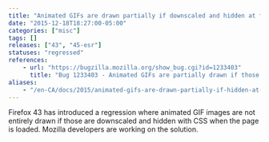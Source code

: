 ```yaml
---
title: "Animated GIFs are drawn partially if downscaled and hidden at first"
date: "2015-12-18T18:27:00-05:00"
categories: ["misc"]
tags: []
releases: ["43", "45-esr"]
statuses: "regressed"
references:
    - url: "https://bugzilla.mozilla.org/show_bug.cgi?id=1233403"
      title: "Bug 1233403 - Animated GIFs are partially drawn if those are hidden at first"
aliases:
    - "/en-CA/docs/2015/animated-gifs-are-drawn-partially-if-hidden-at-first/"
---
```

Firefox 43 has introduced a regression where animated GIF images are not entirely drawn if those are downscaled and hidden with CSS when the page is loaded. Mozilla developers are working on the solution.
